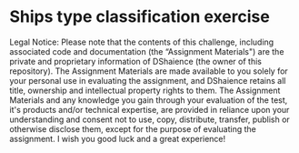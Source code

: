 # Ships type classification exercise

Legal Notice:
Please note that the contents of this challenge, including associated code and documentation (the “Assignment
Materials") are the private and proprietary information of DShaience (the owner of this repository). The Assignment
Materials are made available to you solely for your personal use in evaluating the assignment, and DShaience
retains all title, ownership and intellectual property rights to them. The Assignment Materials and any
knowledge you gain through your evaluation of the test, it's products and/or technical
expertise, are provided in reliance upon your understanding and consent not to use, copy, distribute, transfer,
publish or otherwise disclose them, except for the purpose of evaluating the assignment. I wish you good
luck and a great experience!

